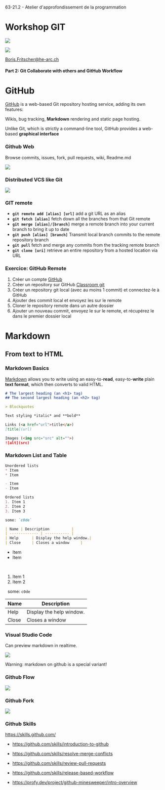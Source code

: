 <style>
    li {
        transition: all 0.5s;
    }
    li:hover {
        font-size: 120% !important;
        margin: 0.5em 0 !important;
        cursor: pointer !important;
    }
</style>
63-21.2 - Atelier d'approfondissement de la programmation
<!-- .element style="font-size:0.7em;margin:4em 0;" -->

# Workshop GIT

![](images/common/logo_heg.png)
<!-- .element style="position:absolute; top:0; left:0;width:40%;" class="nopdf" -->

![](images/common/logo_hes-so.jpg)
<!-- .element style="position:absolute; top:0; right:0;width:10%;" class="nopdf" -->

[Boris.Fritscher@he-arc.ch](mailto:Boris.Fritscher@he-arc.ch)
<!-- .element style="position:absolute; bottom:20px; left:0;" class="nopdf" -->

#### Part 2: Git Collaborate with others and GitHub Workflow




# GitHub

[GitHub](https://github.com/) is a web-based Git repository hosting service, adding
its own features:

Wikis, bug tracking, **Markdown** rendering and static page hosting.

Unlike Git, which is strictly a command-line tool, GitHub provides
a web-based **graphical interface**



### Github Web

Browse commits, issues, fork, pull requests, wiki, Readme.md

![](images/github-project.jpg)




### Distributed VCS like Git

![](images/vcs-distributed.png)<!-- .element: class="w-50" -->

<!-- .element: class="center" -->



### GIT remote

* **`git remote add [alias] [url]`** add a git URL as an alias
* **`git fetch [alias]`** fetch down all the branches from that Git remote
* **`git merge [alias]/[branch]`** merge a remote branch into your current branch to bring it up to date
* **`git push [alias] [branch]`** Transmit local branch commits to the remote repository branch
* **`git pull`** fetch and merge any commits from the tracking remote branch
* **`git clone [uri]`** retrieve an entire repository from a hosted location via URL

<!-- .element: class="small" -->



### Exercice: GitHub Remote

1. Créer un compte [GitHub](https://github.com/signup)
2. Créer un repository sur GitHub [Classroom git](https://classroom.github.com/a/INTqsp-c)
3. Créer un repository git local (avec au moins 1 commit) et connectez-le à GitHub
4. Ajouter des commit local et envoyez les sur le remote
5. Cloner le repository remote dans un autre dossier
6. Ajouter un nouveau commit, envoyez le sur le remote, et récupérez le dans le premier dossier local

<!-- .element: class="small" -->




# Markdown
## From text to HTML



### Markdown Basics

[Markdown](http://daringfireball.net/projects/markdown/syntax) allows you to write using an easy-to-**read**, easy-to-**write** plain **text format**, which then converts to valid HTML.

```markdown
# The largest heading (an <h1> tag)
## The second largest heading (an <h2> tag)

> Blockquotes

Text styling *italic* and **bold**

Links (<a href="url">title</a>)
[title](url)

Images (<img src="src" alt="">)
![alt](src)
```



### Markdown List and Table

```markdown
Unordered lists
* Item
* Item

- Item
- Item

Ordered lists
1. Item 1
2. Item 2
3. Item 3

some: `c0de`

| Name | Description          |
| ------------- | ----------- |
| Help      | Display the help window.|
| Close     | Closes a window     |
```
<!-- .element: class="float-left w-50" -->

* Item
* Item

<br/>

1. Item 1
2. Item 2

&nbsp;&nbsp;some: `c0de`

| Name | Description          |
| ------------- | ----------- |
| Help      | Display the help window.|
| Close     | Closes a window     |



### Visual Studio Code

Can preview markdown in realtime.

<!-- .element: class="smaller" -->

![](images/vscode_markdown_preview.png)

<!-- .element: class="w-60" -->

Warning: markdown on github is a special variant!

<!-- .element: class="red" -->




### Github Flow

![](images/Github-flow.png)



### Github Fork

![](images/github-fork.png)

<!-- .element: class="w-80" -->



### Github Skills

https://skills.github.com/

* https://github.com/skills/introduction-to-github

* https://github.com/skills/resolve-merge-conflicts

* https://github.com/skills/review-pull-requests

* https://github.com/skills/release-based-workflow

* https://profy.dev/project/github-minesweeper/intro-overview


